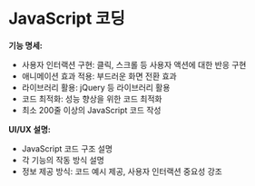 # JavaScript 코딩

<p><b>기능 명세:</b></p><ul><li>사용자 인터랙션 구현: 클릭, 스크롤 등 사용자 액션에 대한 반응 구현</li><li>애니메이션 효과 적용: 부드러운 화면 전환 효과</li><li>라이브러리 활용: jQuery 등 라이브러리 활용</li><li>코드 최적화: 성능 향상을 위한 코드 최적화</li><li>최소 200줄 이상의 JavaScript 코드 작성</li></ul><p><b>UI/UX 설명:</b></p><ul><li>JavaScript 코드 구조 설명</li><li>각 기능의 작동 방식 설명</li><li>정보 제공 방식: 코드 예시 제공, 사용자 인터랙션 중요성 강조</li></ul>